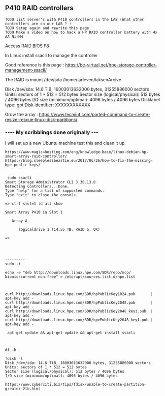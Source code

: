 ## P410 RAID controllers

```
TODO list server's with P410 controllers in the LAB (What other controllers are on our LAB ? )
TODO Setup again and rewrite this page
TODO Make a video on how to hack a HP RAID controller battery with 4x AA Ni-MH
```

Access RAID BIOS F8


In Linux install ssacli to manage the controller


Good reference is this page : https://be-virtual.net/hpe-storage-controller-management-ssacli/

The RAID is 
mount /dev/sda /home/jarleven/laksenArcive

Disk /dev/sda: 14.6 TiB, 16003013632000 bytes, 31255886000 sectors
Units: sectors of 1 * 512 = 512 bytes
Sector size (logical/physical): 512 bytes / 4096 bytes
I/O size (minimum/optimal): 4096 bytes / 4096 bytes
Disklabel type: gpt
Disk identifier: XXXXXXXXXXXX


Grow the array : https://www.tecmint.com/parted-command-to-create-resize-rescue-linux-disk-partitions/


### ---- My scribblings done originally ---

I will set up a new Ubuntu machine test this and clean it up.


```
https://www.magic4hosting.com/eng/knowledge-base/linux-debian-hp-smart-array-raid-controller/
https://blog.sleeplessbeastie.eu/2017/06/26/how-to-fix-the-missing-hpe-public-keys/


 sudo ssacli
Smart Storage Administrator CLI 3.30.13.0
Detecting Controllers...Done.
Type "help" for a list of supported commands.
Type "exit" to close the console.

=> ctrl slot=1 ld all show

Smart Array P410 in Slot 1

   Array A

      logicaldrive 1 (14.55 TB, RAID 5, OK)

=>




---------
sudo -i

echo -e "deb http://downloads.linux.hpe.com/SDR/repo/mcp/ bionic/current non-free" > /etc/apt/sources.list.d/hpe.list



curl http://downloads.linux.hpe.com/SDR/hpPublicKey1024.pub       | apt-key add -
curl http://downloads.linux.hpe.com/SDR/hpPublicKey2048.pub       | apt-key add -
curl http://downloads.linux.hpe.com/SDR/hpPublicKey2048_key1.pub  | apt-key add -
curl http://downloads.linux.hpe.com/SDR/hpePublicKey2048_key1.pub | apt-key add -

 apt-get update && apt-get update && apt-get install ssacli



df -h

fdisk -l
Disk /dev/sda: 14.6 TiB, 16003013632000 bytes, 31255886000 sectors
Units: sectors of 1 * 512 = 512 bytes
Sector size (logical/physical): 512 bytes / 4096 bytes
I/O size (minimum/optimal): 4096 bytes / 4096 bytes

https://www.cyberciti.biz/tips/fdisk-unable-to-create-partition-greater-2tb.html
```
